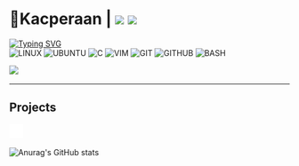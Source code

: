 # 🐤Kacperaan | ![](https://komarev.com/ghpvc/?username=kacperaan&style=for-the-badge) ![](https://img.shields.io/badge/sponsor-30363D?style=for-the-badge&logo=GitHub-Sponsors&logoColor=#white)
[![Typing SVG](https://readme-typing-svg.demolab.com/?lines=Languages+and+tools)](https://git.io/typing-svg)
<br>
![LINUX](https://img.shields.io/badge/Linux-FCC624?style=for-the-badge&logo=linux&logoColor=black)
![UBUNTU](https://img.shields.io/badge/Ubuntu-E95420?style=for-the-badge&logo=ubuntu&logoColor=white)
![C](https://img.shields.io/badge/C-00599C?style=for-the-badge&logo=c&logoColor=white)
![VIM](https://img.shields.io/badge/VIM-%2311AB00.svg?&style=for-the-badge&logo=vim&logoColor=white)
![GIT](https://img.shields.io/badge/GIT-E44C30?style=for-the-badge&logo=git&logoColor=white)
![GITHUB](https://img.shields.io/badge/GitHub-100000?style=for-the-badge&logo=github&logoColor=white)
![BASH](https://img.shields.io/badge/Shell_Script-121011?style=for-the-badge&logo=gnu-bash&logoColor=white)

![](https://github-readme-stats.vercel.app/api/top-langs/?username=kacperaan&theme=blue-green)
___
## Projects
<a href="https://github.com/corsum/rhaddon/"><img src="https://github.com/corsum/rhaddon/blob/main/branding/logo-white.png" width="5%"></a>

 ![Anurag's GitHub stats](https://github-readme-stats.vercel.app/api?username=kacperaan&show_icons=true&theme=dark)
